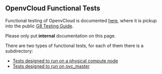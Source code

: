 ## OpenvCloud Functional Tests

Functional testing of OpenvCloud is documented [here](/docs/functional/functional.md), where it is pickup into the public [G8 Testing Guide](https://www.gitbook.com/book/gig/g8-testing-guide).

Please only put **internal** documentation on this page.

There are two types of functional tests, for each of them there is a subdirectory:
- [Tests designed to run on a physical compute node](./compute_node_hosted)
- [Tests designed to run on ovc_master](./ovc_master_hosted)